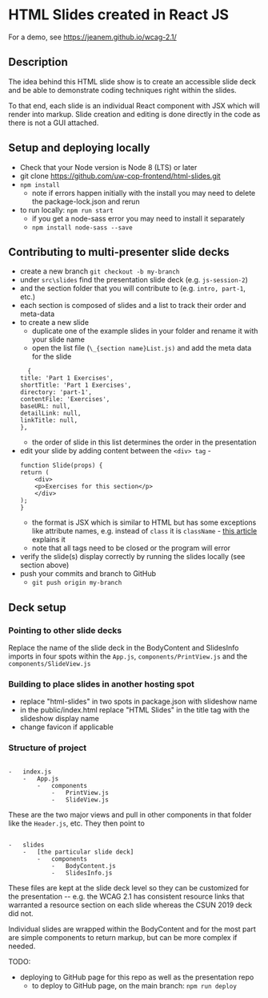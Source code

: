# HTML Slides created in React JS

For a demo, see https://jeanem.github.io/wcag-2.1/

## Description

The idea behind this HTML slide show is to create an accessible slide deck and be able to demonstrate coding techniques right within the slides.

To that end, each slide is an individual React component with JSX which will render into markup. Slide creation and editing is done directly in the code as there is not a GUI attached.

## Setup and deploying locally

-   Check that your Node version is Node 8 (LTS) or later
-   git clone https://github.com/uw-cop-frontend/html-slides.git
-   `npm install`
    -   note if errors happen initially with the install you may need to delete the package-lock.json and rerun
-   to run locally: `npm run start`
    -   if you get a node-sass error you may need to install it separately
    -   `npm install node-sass --save`

## Contributing to multi-presenter slide decks

-   create a new branch `git checkout -b my-branch`
-   under `src\slides` find the presentation slide deck (e.g. `js-session-2`)
-   and the section folder that you will contribute to (e.g. `intro, part-1`, etc.)
-   each section is composed of slides and a list to track their order and meta-data
-   to create a new slide
    -   duplicate one of the example slides in your folder and rename it with your slide name
    -   open the list file (`\_{section name}List.js)` and add the meta data for the slide
    ```
      {
    title: 'Part 1 Exercises',
    shortTitle: 'Part 1 Exercises',
    directory: 'part-1',
    contentFile: 'Exercises',
    baseURL: null,
    detailLink: null,
    linkTitle: null,
    },
    ```
    -   the order of slide in this list determines the order in the presentation
-   edit your slide by adding content between the `<div> tag` -
    ```
    function Slide(props) {
    return (
        <div>
        <p>Exercises for this section</p>
        </div>
    );
    }
    ```
    -   the format is JSX which is similar to HTML but has some exceptions like attribute names, e.g. instead of `class` it is `className` - [this article](https://medium.com/@wilstaley/jsx-vs-html-3aeb55ed6ee4) explains it
    -   note that all tags need to be closed or the program will error
-   verify the slide(s) display correctly by running the slides locally (see section above)
-   push your commits and branch to GitHub
    -   `git push origin my-branch`

## Deck setup

### Pointing to other slide decks

Replace the name of the slide deck in the BodyContent and SlidesInfo imports in four spots within the `App.js`, `components/PrintView.js` and the `components/SlideView.js`

### Building to place slides in another hosting spot

-   replace "html-slides" in two spots in package.json with slideshow name
-   in the public/index.html replace "HTML Slides" in the title tag with the slideshow display name
-   change favicon if applicable

### Structure of project

```

-   index.js
    -   App.js
        -   components
            -   PrintView.js
            -   SlideView.js

```

These are the two major views and pull in other components in that folder like the `Header.js`, etc. They then point to

```

-   slides
    -   [the particular slide deck]
        -   components
            -   BodyContent.js
            -   SlidesInfo.js

```

These files are kept at the slide deck level so they can be customized for the presentation -- e.g. the WCAG 2.1 has consistent resource links that warranted a resource section on each slide whereas the CSUN 2019 deck did not.

Individual slides are wrapped within the BodyContent and for the most part are simple components to return markup, but can be more complex if needed.

TODO:

-   deploying to GitHub page for this repo as well as the presentation repo
    -   to deploy to GitHub page, on the main branch: `npm run deploy`

```

```
